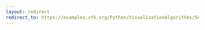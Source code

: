 ```yaml
---
layout: redirect
redirect_to: https://examples.vtk.org/Python/VisualizationAlgorithms/VelocityProfile/
---
```

